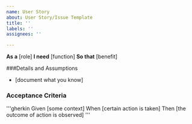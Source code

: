 ```yaml
---
name: User Story
about: User Story/Issue Template
title: ''
labels: ''
assignees: ''

---
```


**As a** [role]
**I need** [function]
**So that** [benefit]

###Details and Assumptions
* [document what you know]

### Acceptance Criteria

'''gherkin
Given [some context]
When [certain action is taken]
Then [the outcome of action is observed]
'''
